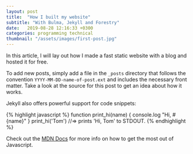 ```yaml
---
layout: post
title:  "How I built my website"
subtitle: "With Bulma, Jekyll and Forestry"
date:   2019-08-28 12:16:33 +0300
categories: programming technical 
thumbnail: "/assets/images/first-post.jpg"
---
```

In this article, I will lay out how I made a fast static website with a blog and hosted it for free.

To add new posts, simply add a file in the `_posts` directory that follows the convention `YYYY-MM-DD-name-of-post.ext` and includes the necessary front matter. Take a look at the source for this post to get an idea about how it works.

Jekyll also offers powerful support for code snippets:

{% highlight javascript %}
function print_hi(name) {
  console.log "Hi, #{name}"
}
print_hi('Tom')
//=> prints 'Hi, Tom' to STDOUT.
{% endhighlight %}

Check out the [MDN Docs][mdn-docs] for more info on how to get the most out of Javascript.

[mdn-docs]: https://developer.mozilla.org
